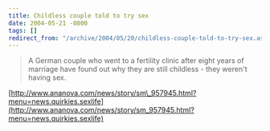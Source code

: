 ```yaml
---
title: Childless couple told to try sex
date: 2004-05-21 -0800
tags: []
redirect_from: "/archive/2004/05/20/childless-couple-told-to-try-sex.aspx/"
---
```


> A German couple who went to a fertility clinic after eight years of
> marriage have found out why they are still childless - they weren't
> having sex.

[http://www.ananova.com/news/story/sm\_957945.html?menu=news.quirkies.sexlife](http://www.ananova.com/news/story/sm_957945.html?menu=news.quirkies.sexlife)

